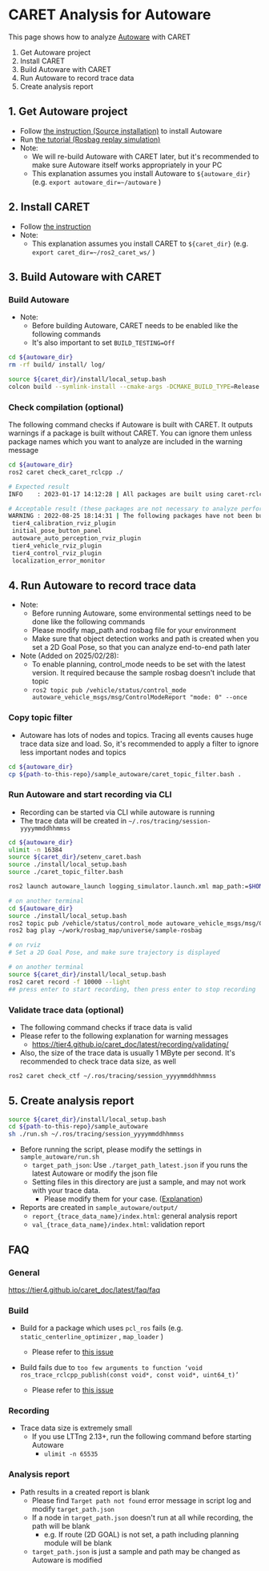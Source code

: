 # CARET Analysis for Autoware

This page shows how to analyze [Autoware](https://github.com/autowarefoundation/autoware) with CARET

1. Get Autoware project
2. Install CARET
3. Build Autoware with CARET
4. Run Autoware to record trace data
5. Create analysis report

## 1. Get Autoware project

- Follow [the instruction (Source installation)](https://autowarefoundation.github.io/autoware-documentation/main/installation/autoware/source-installation/) to install Autoware
- Run [the tutorial (Rosbag replay simulation)](https://autowarefoundation.github.io/autoware-documentation/main/tutorials/ad-hoc-simulation/rosbag-replay-simulation/)
- Note:
  - We will re-build Autoware with CARET later, but it's recommended to make sure Autoware itself works appropriately in your PC
  - This explanation assumes you install Autoware to `${autoware_dir}` (e.g. `export autoware_dir=~/autoware` )

## 2. Install CARET

- Follow [the instruction](https://tier4.github.io/caret_doc/latest/installation/installation/)
- Note:
  - This explanation assumes you install CARET to `${caret_dir}` (e.g. `export caret_dir=~/ros2_caret_ws/` )

## 3. Build Autoware with CARET

### Build Autoware

- Note:
  - Before building Autoware, CARET needs to be enabled like the following commands
  - It's also important to set `BUILD_TESTING=Off`

```sh
cd ${autoware_dir}
rm -rf build/ install/ log/

source ${caret_dir}/install/local_setup.bash
colcon build --symlink-install --cmake-args -DCMAKE_BUILD_TYPE=Release -DBUILD_TESTING=Off -DCMAKE_CXX_FLAGS="-w"
```

### Check compilation (optional)

The following command checks if Autoware is built with CARET. It outputs warnings if a package is built without CARET. You can ignore them unless package names which you want to analyze are included in the warning message

```sh
cd ${autoware_dir}
ros2 caret check_caret_rclcpp ./

# Expected result
INFO    : 2023-01-17 14:12:28 | All packages are built using caret-rclcpp.

# Acceptable result (these packages are not necessary to analyze performance)
WARNING : 2022-08-25 18:14:31 | The following packages have not been built using caret-rclcpp:
 tier4_calibration_rviz_plugin
 initial_pose_button_panel
 autoware_auto_perception_rviz_plugin
 tier4_vehicle_rviz_plugin
 tier4_control_rviz_plugin
 localization_error_monitor
```

## 4. Run Autoware to record trace data

- Note:
  - Before running Autoware, some environmental settings need to be done like the following commands
  - Please modify map_path and rosbag file for your environment
  - Make sure that object detection works and path is created when you set a 2D Goal Pose, so that you can analyze end-to-end path later
- Note (Added on 2025/02/28):
  - To enable planning, control_mode needs to be set with the latest version. It required because the sample rosbag doesn't include that topic
  - `ros2 topic pub /vehicle/status/control_mode autoware_vehicle_msgs/msg/ControlModeReport "mode: 0" --once`

### Copy topic filter

- Autoware has lots of nodes and topics. Tracing all events causes huge trace data size and load. So, it's recommended to apply a filter to ignore less important nodes and topics

```sh
cd ${autoware_dir}
cp ${path-to-this-repo}/sample_autoware/caret_topic_filter.bash .
```

### Run Autoware and start recording via CLI

- Recording can be started via CLI while autoware is running
- The trace data will be created in `~/.ros/tracing/session-yyyymmddhhmmss`

```sh
cd ${autoware_dir}
ulimit -n 16384
source ${caret_dir}/setenv_caret.bash
source ./install/local_setup.bash
source ./caret_topic_filter.bash

ros2 launch autoware_launch logging_simulator.launch.xml map_path:=$HOME/work/rosbag_map/universe/sample-map-rosbag vehicle_model:=sample_vehicle sensor_model:=sample_sensor_kit

# on another terminal
cd ${autoware_dir}
source ./install/local_setup.bash
ros2 topic pub /vehicle/status/control_mode autoware_vehicle_msgs/msg/ControlModeReport "mode: 0" --once
ros2 bag play ~/work/rosbag_map/universe/sample-rosbag

# on rviz
# Set a 2D Goal Pose, and make sure trajectory is displayed

# on another terminal
source ${caret_dir}/install/local_setup.bash
ros2 caret record -f 10000 --light
## press enter to start recording, then press enter to stop recording
```

### Validate trace data (optional)

- The following command checks if trace data is valid
- Please refer to the following explanation for warning messages
  - <https://tier4.github.io/caret_doc/latest/recording/validating/>
- Also, the size of the trace data is usually 1 MByte per second. It's recommended to check trace data size, as well

```sh
ros2 caret check_ctf ~/.ros/tracing/session_yyyymmddhhmmss
```

## 5. Create analysis report

```sh
source ${caret_dir}/install/local_setup.bash
cd ${path-to-this-repo}/sample_autoware
sh ./run.sh ~/.ros/tracing/session_yyyymmddhhmmss
```

- Before running the script, please modify the settings in `sample_autoware/run.sh`
  - `target_path_json`: Use `./target_path_latest.json` if you runs the latest Autoware or modify the json file
  - Setting files in this directory are just a sample, and may not work with your trace data.
    - Please modify them for your case. ([Explanation](../report/README.md))
- Reports are created in `sample_autoware/output/`
  - `report_{trace_data_name}/index.html`: general analysis report
  - `val_{trace_data_name}/index.html`: validation report

## FAQ

### General

<https://tier4.github.io/caret_doc/latest/faq/faq>

### Build

- Build for a package which uses `pcl_ros` fails (e.g. `static_centerline_optimizer` , `map_loader` )
  - Please refer to [this issue](https://github.com/tier4/caret/issues/56)

- Build fails due to `too few arguments to function ‘void ros_trace_rclcpp_publish(const void*, const void*, uint64_t)’`
  - Please refer to [this issue](https://github.com/tier4/caret/issues/69)

### Recording

- Trace data size is extremely small
  - If you use LTTng 2.13+, run the following command before starting Autoware
    - `ulimit -n 65535`

### Analysis report

- Path results in a created report is blank
  - Please find `Target path not found` error message in script log and modify `target_path.json`
  - If a node in `target_path.json` doesn't run at all while recording, the path will be blank
    - e.g. If route (2D GOAL) is not set, a path including planning module will be blank
  - `target_path.json` is just a sample and path may be changed as Autoware is modified
